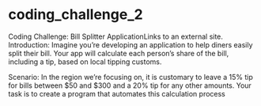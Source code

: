 # coding_challenge_2

Coding Challenge: Bill Splitter ApplicationLinks to an external site.
Introduction: Imagine you’re developing an application to help diners easily split their bill. Your app will calculate each person’s share of the bill, including a tip, based on local tipping customs.

Scenario: In the region we’re focusing on, it is customary to leave a 15% tip for bills between $50 and $300 and a 20% tip for any other amounts. Your task is to create a program that automates this calculation process